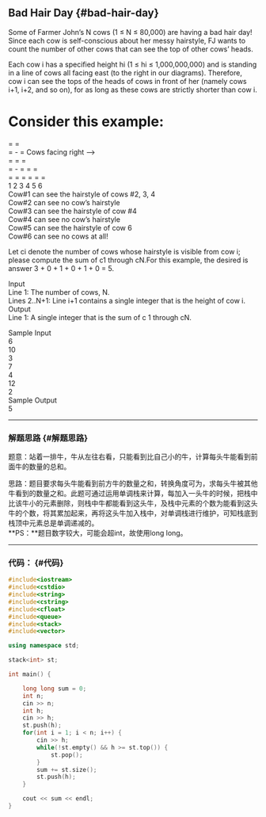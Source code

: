 ## Bad Hair Day {#bad-hair-day}

Some of Farmer John’s N cows \(1 ≤ N ≤ 80,000\) are having a bad hair day! Since each cow is self-conscious about her messy hairstyle, FJ wants to count the number of other cows that can see the top of other cows’ heads.

Each cow i has a specified height hi \(1 ≤ hi ≤ 1,000,000,000\) and is standing in a line of cows all facing east \(to the right in our diagrams\). Therefore, cow i can see the tops of the heads of cows in front of her \(namely cows i+1, i+2, and so on\), for as long as these cows are strictly shorter than cow i.

Consider this example:  
=  
= =  
= - = Cows facing right –&gt;  
= = =  
= - = = =  
= = = = = =  
1 2 3 4 5 6  
Cow\#1 can see the hairstyle of cows \#2, 3, 4  
Cow\#2 can see no cow’s hairstyle  
Cow\#3 can see the hairstyle of cow \#4  
Cow\#4 can see no cow’s hairstyle  
Cow\#5 can see the hairstyle of cow 6  
Cow\#6 can see no cows at all!

Let ci denote the number of cows whose hairstyle is visible from cow i; please compute the sum of c1 through cN.For this example, the desired is answer 3 + 0 + 1 + 0 + 1 + 0 = 5.

Input  
Line 1: The number of cows, N.  
Lines 2..N+1: Line i+1 contains a single integer that is the height of cow i.  
Output  
Line 1: A single integer that is the sum of c 1 through cN.

Sample Input  
6  
10  
3  
7  
4  
12  
2  
Sample Output  
5

---

### 解题思路 {#解题思路}

题意：站着一排牛，牛从左往右看，只能看到比自己小的牛，计算每头牛能看到前面牛的数量的总和。

思路：题目要求每头牛能看到前方牛的数量之和，转换角度可为，求每头牛被其他牛看到的数量之和。此题可通过运用单调栈来计算，每加入一头牛的时候，把栈中比该牛小的元素删除，则栈中牛都能看到这头牛，及栈中元素的个数为能看到这头牛的个数，将其累加起来，再将这头牛加入栈中，对单调栈进行维护，可知栈底到栈顶中元素总是单调递减的。  
**PS：**题目数字较大，可能会超int，故使用long long。

---

### 代码： {#代码}

```cpp
#include<iostream>
#include<cstdio>
#include<string>
#include<cstring>
#include<cfloat>
#include<queue>
#include<stack>
#include<vector>

using namespace std;

stack<int> st;

int main() {

    long long sum = 0;
    int n;
    cin >> n;
    int h;
    cin >> h;
    st.push(h);
    for(int i = 1; i < n; i++) {
        cin >> h;
        while(!st.empty() && h >= st.top()) {
            st.pop();
        }
        sum += st.size();
        st.push(h);
    }

    cout << sum << endl;
}
```



